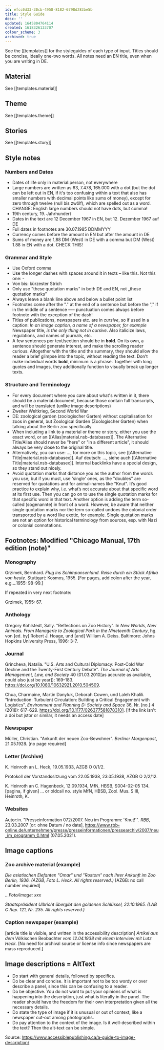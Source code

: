 ```yaml
---
id: efcc0d33-30cb-4958-8182-6798d283be5b
title: Style Guide
desc: ''
updated: 1645804764114
created: 1618326133707
colour_scheme: 3
archived: true
---
```


<!-- Notes should be in comments like this -->
<!-- Easiest way to do this - Hit `Cmd + /` -->
<!-- On Windows Press Ctrl + / -->
<!-- On Mac Press Cmd + / -->

See the [[templates]] for the styleguides of each type of input. Titles should be concise, ideally one-two words. All notes need an EN title, even when you are writing in DE.

## Material

See [[templates.material]]

## Theme

See [[templates.theme]]

## Stories

See [[templates.story]]

## Style notes

### Numbers and Dates

* Dates of life only in material.person, not everywhere
* Large numbers are written as 63, 7.478, 165.000 with a dot (but the dot can be left out in EN, if it's too confusing within a text that also has smaller numbers with decimal points like sums of money), except for zero through twelve (null bis zwölf), which are spelled out as a word. CHANGE: English large numbers should not have dots, but comma!
* 19th century, 19. Jahrhundert
* Dates in the text are 12 December 1967 in EN, but 12. Dezember 1967 auf DE
* Full dates in footnotes are 30.07.1985 DDMMYYY
* Currency comes before the amount in EN but after the amount in DE
* Sums of money are 1,88 DM (West) in DE with a comma but DM (West) 1.88 in EN with a dot. CHECK THIS!

### Grammar and Style

- Use Oxford comma
- Use the longer dashes with spaces around it in texts – like this. Not this one: -
- Von bis: kürzester Strich
- Only use "these quotation marks" in both DE and EN, not „these quotation marks”
- Always leave a blank line above and below a bullet point list
- Footnotes come after the "." at the end of a sentence but before the "," if in the middle of a sentence ––– punctuation comes always before footnote with the exception of the dash!
- Titles of publications, newspapers etc. are in _cursive_, so if used in a caption: _In an image caption, a name of a newspaper, for example_ Newspaper title, _is the only thing not in cursive_. Also italicize laws, regulations, and names of journals, etc.
- A few sentences per text/section should be in **bold**. On its own, a sentence should generate interest, and make the scrolling reader curious. Altogether with the title and the summary, they should allow the reader a brief glimpse into the topic, without reading the text. Don't make individual words **bold**, minimum is a phrase. Together with long quotes and images, they additionally function to visually break up longer texts.

### Structure and Terminology

- For every document where you care about what's written in it, there should be a material.document, because those contain full transcripts, and will be translated (unlike image descriptions)
- Zweiter Weltkrieg, Second World War
- DE: zoological garden (zoologischer Garten) without capitalisation for zoos in general, but Zoological Garden (Zoologischer Garten) when talking about the Berlin zoo specifically
- When including a link to a material or theme or story, either you use the exact word, or an [[Alias|material.nsb-databasex]]. The Alternative Title/Alias should never be "here" or "in a different article", it should always be very close to the original title.
- Alternatively, you can use: ..., for more on this topic, see [[Alternative Title|material.nsb-databasex]]. Auf deutsch: ..., siehe auch [[Alternative Title|material.nsb-databasex]]. Internal backlinks have a special design, so they stand out nicely.
- Avoid quotation marks that distance you as the author from the words you use, but if you must, use 'single' ones, as the "doubles" are reserved for quotations and for animal-names like "Knut". It’s good practice to explain why, i.e. what’s not accurate about that specific word at its first use.  Then you can go on to use the single quotation marks for that specific word in that text. Another option is adding the term so-called (sogenannte) in front of a word. However, be aware that neither single quotation marks nor the term so-called undoes the colonial order transported by a word like exotic, for example. Single quotation marks are not an option for historical terminology from sources, esp. with Nazi or colonial connotations.

## Footnotes: Modified "Chicago Manual, 17th edition (note)"

### Monography

Grzimek, Bernhard. _Flug ins Schimpansenland. Reise durch ein Stück Afrika von heute._ Stuttgart: Kosmos, 1955. [For pages, add colon after the year, e.g....1955: 98-99.]

If repeated in very next footnote:

Grzimek, 1955: 67.

### Anthology

Gregory Kohlstedt, Sally. "Reflections on Zoo History". In _New Worlds, New Animals. From Menagerie to Zoological Park in the Nineteenth Century_, hg. von [ed. by] Robert J. Hoage, und [and] William A. Deiss. Baltimore: Johns Hopkins University Press, 1996: 3-7.

### Journal

Grincheva, Natalia. "U.S. Arts and Cultural Diplomacy: Post-Cold War Decline and the Twenty-First Century Debate". _The Journal of Arts Management, Law, and Society_ 40 (01.03.2010[as accurate as available, could also just be year]): 169–183. https://doi.org/10.1080/10632921.2010.504509.

Chua, Charmaine, Martin Danyluk, Deborah Cowen, und Laleh Khalili. "Introduction: Turbulent Circulation: Building a Critical Engagement with Logistics". _Environment and Planning D: Society and Space_ 36, Nr. [no.] 4 (2018): 617–629. https://doi.org/10.1177/0263775818783101. [if the link isn't a doi but jstor or similar, it needs an access date]

### Newspaper

Müller, Christian. "Ankunft der neuen Zoo-Bewohner". _Berliner Morgenpost_, 21.05.1928. [no page required]

### Letter (Archive)

K. Heinroth an L. Heck, 19.05.1933, AZGB O 0/1/2.

Protokoll der Vorstandssitzung vom 22.05.1938, 23.05.1938, AZGB O 2/2/12.

K. Heinroth an C. Hagenbeck, 12.09.1934, MfN, HBSB, S004-02-05 134. [pagina, if given]
... or oldcall no. style MfN, HBSB, Zool. Mus. S III, Heinroth, K.

### Websites

Autor:in. "Presseinformation 072/2007. Neu im Programm: 'Knut!'". _RBB_, 23.03.2007 [or: ohne Datum / no date], https://www.rbb-online.de/unternehmen/presse/presseinformationen/pressearchiv/2007/neu_im_programm_0.html (07.05.2021).

## Image captions

### Zoo archive material (example)

_Die asiatischen Elefanten "Omar" und "Rostom" nach ihrer Ankunft im Zoo Berlin, 1936. (AZGB, Foto L. Heck. All rights reserved.)_ [AZGB: no call number required]

_…Foto/image: xxx_

_Staatspräsident Ulbricht übergibt den goldenen Schlüssel, 22.10.1965. (LAB C Rep. 121, Nr. 235. All rights reserved.)_

### Caption newspaper (example)

[article title is visible, and written in the accessibility description] _Artikel aus dem_ Völkischen Beobachter _vom 12.04.1938 mit einem Interview mit Lutz Heck._ [No need for archival source or license info since newspapers are mass reproduced.]

## Image descriptions = AltText

* Do start with general details, followed by specifics.
* Do be clear and concise. It is important not to be too wordy or over describe a panel, since this can be confusing to a reader.
* Do be objective. You do not want to put your opinions of what is happening into the description, just what is literally in the panel. The reader should have the freedom for their own interpretation given all the necessary details.
* Do state the type of image if it is unusual or out of context, like a newspaper cut-out among photographs.
* Do pay attention to the context of the image. Is it well-described within the text? Then the alt-text can be simple.

Source: https://www.accessiblepublishing.ca/a-guide-to-image-description/
